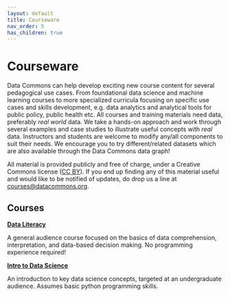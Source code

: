```yaml
---
layout: default
title: Courseware
nav_order: 5
has_children: true
---
```


# Courseware

Data Commons can help develop exciting new course content for several pedagogical use cases. From foundational data science and machine learning courses to more specialized curricula focusing on specific use cases and skills development, e.g. data analytics and analytical tools for public policy, public health etc. All courses and training materials need data, preferably _real world_ data. We take a hands-on approach and work through several examples and case studies to illustrate useful concepts with _real_ data. Instructors and students are welcome to modify any/all components to suit their needs. We encourage you to try different/related datasets which are also available through the Data Commons data graph!

All material is provided publicly and free of charge, under a Creative Commons license ([CC BY](https://creativecommons.org/licenses/by/4.0/)). If you end up finding any of this material useful and would like to be notified of updates, do drop us a line at [courses@datacommons.org](mailto:courses@datacommons.org).

## Courses

**[Data Literacy](/courseware/data_literacy/overview.html)**

A general audience course focused on the basics of data comprehension, interpretation, and data-based decision making. No programming experience required!

**[Intro to Data Science](/courseware/intro_data_science.html)**

An introduction to key data science concepts, targeted at an undergraduate audience. Assumes basic python programming skills.
